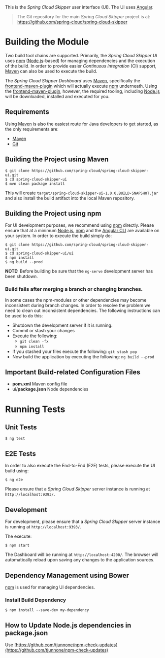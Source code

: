 This is the *Spring Cloud Skipper* user interface (UI). The UI uses [Angular][].

> The Git repository for the main *Spring Cloud Skipper* project is at: https://github.com/spring-cloud/spring-cloud-skipper

# Building the Module

Two build tool chains are supported. Primarily, the *Spring Cloud Skipper UI* uses [npm][] ([Node.js][]-based) for managing dependencies and the execution of the build. In order to provide easier *Continuous Integration* (CI) support, [Maven][] can also be used to execute the build.

The *Spring Cloud Skipper Dashboard* uses [Maven][], specifically the [frontend-maven-plugin][] which will actually execute [npm][] underneath. Using the [frontend-maven-plugin][], however, the required tooling, including [Node.js][] will be downloaded, installed and executed for you.

## Requirements

Using [Maven][] is also the easiest route for Java developers to get started, as the only requirements are:

* [Maven][]
* [Git][]

## Building the Project using Maven

	$ git clone https://github.com/spring-cloud/spring-cloud-skipper-ui.git
	$ cd spring-cloud-skipper-ui
	$ mvn clean package install

This will create `target/spring-cloud-skipper-ui-1.0.0.BUILD-SNAPSHOT.jar` and also install the build artifact into the local Maven repository.

## Building the Project using npm

For UI development purposes, we recommend using [npm][] directly. Please ensure that at a minimum [Node.js][], [npm][] and the [Angular CLI][] are available on your system. In order to execute the build simply do:

	$ git clone https://github.com/spring-cloud/spring-cloud-skipper-ui.git
	$ cd spring-cloud-skipper-ui/ui
	$ npm install
	$ ng build --prod

**NOTE:** Before building be sure that the `ng-serve` development server has been shutdown.

### Build fails after merging a branch or changing branches.
In some cases the npm-modules or other dependencies may become inconsistent during branch changes.
In order to resolve the problem we need to clean out inconsistent dependencies.
The following instructions can be used to do this:

* Shutdown the development server if it is running.
* Commit or stash your changes
* Execute the following:
	* `git clean -fx`
	* `npm install`
* If you stashed your files execute the following:  `git stash pop`
* Now build the application by executing the following: `ng build --prod`

## Important Build-related Configuration Files

* **pom.xml** Maven config file
* ui/**package.json** Node dependencies

# Running Tests

## Unit Tests

	$ ng test

## E2E Tests

In order to also execute the End-to-End (E2E) tests, please execute the UI build using:

	$ ng e2e

Please ensure that a *Spring Cloud Skipper* server instance is running at `http://localhost:9393/`.

## Development

For development, please ensure that a *Spring Cloud Skipper* server instance is running at `http://localhost:9393/`.

The execute:

	$ npm start

The Dashboard will be running at `http://localhost:4200/`. The browser will automatically reload upon saving any changes to the application sources.

## Dependency Management using Bower

[npm][] is used for managing UI dependencies.

### Install Build Dependency

	$ npm install --save-dev my-dependency

## How to Update Node.js dependencies in package.json

Use [https://github.com/tjunnone/npm-check-updates](https://github.com/tjunnone/npm-check-updates)

[Angular]: https://angular.io/
[Angular CLI]: https://cli.angular.io/
[frontend-maven-plugin]: https://github.com/eirslett/frontend-maven-plugin
[Git]: https://git-scm.com/
[Maven]: https://maven.apache.org/
[Node.js]: https://nodejs.org/
[npm]: https://www.npmjs.com/
[Protractor]: https://github.com/angular/protractor
